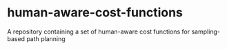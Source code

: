 # human-aware-cost-functions
A repository containing a set of human-aware cost functions for sampling-based path planning
